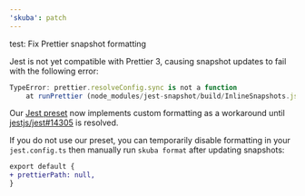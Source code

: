 ```yaml
---
'skuba': patch
---
```


test: Fix Prettier snapshot formatting

Jest is not yet compatible with Prettier 3, causing snapshot updates to fail with the following error:

```typescript
TypeError: prettier.resolveConfig.sync is not a function
    at runPrettier (node_modules/jest-snapshot/build/InlineSnapshots.js:308:30)
```

Our [Jest preset](https://seek-oss.github.io/skuba/docs/development-api/jest.html#mergepreset) now implements custom formatting as a workaround until [jestjs/jest#14305](https://github.com/jestjs/jest/issues/14305) is resolved.

If you do not use our preset, you can temporarily disable formatting in your `jest.config.ts` then manually run `skuba format` after updating snapshots:

```diff
export default {
+ prettierPath: null,
}
```
